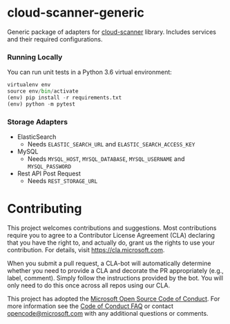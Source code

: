 # cloud-scanner-generic

Generic package of adapters for [cloud-scanner](https://github.com/Microsoft/cloud-scanner) library. Includes services and their required configurations.

### Running Locally

You can run unit tests in a Python 3.6 virtual environment:

```python
virtualenv env
source env/bin/activate
(env) pip install -r requirements.txt
(env) python -m pytest
```

### Storage Adapters
- ElasticSearch
    - Needs `ELASTIC_SEARCH_URL` and `ELASTIC_SEARCH_ACCESS_KEY`
- MySQL
    - Needs `MYSQL_HOST`, `MYSQL_DATABASE`, `MYSQL_USERNAME` and `MYSQL_PASSWORD`
- Rest API Post Request
    - Needs `REST_STORAGE_URL`

# Contributing

This project welcomes contributions and suggestions.  Most contributions require you to agree to a
Contributor License Agreement (CLA) declaring that you have the right to, and actually do, grant us
the rights to use your contribution. For details, visit https://cla.microsoft.com.

When you submit a pull request, a CLA-bot will automatically determine whether you need to provide
a CLA and decorate the PR appropriately (e.g., label, comment). Simply follow the instructions
provided by the bot. You will only need to do this once across all repos using our CLA.

This project has adopted the [Microsoft Open Source Code of Conduct](https://opensource.microsoft.com/codeofconduct/).
For more information see the [Code of Conduct FAQ](https://opensource.microsoft.com/codeofconduct/faq/) or
contact [opencode@microsoft.com](mailto:opencode@microsoft.com) with any additional questions or comments.